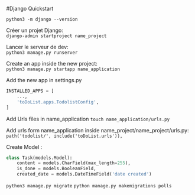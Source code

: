 #Django Quickstart

`python3 -m django --version`

Créer un projet Django:  
`django-admin startproject name_project`

Lancer le serveur de dev:   
`python3 manage.py runserver`

Create an app inside the new project:  
`python3 manage.py startapp name_application`



Add the new app in settings.py  

```python
INSTALLED_APPS = [
    ...,
    'toDoList.apps.TodolistConfig',  
]
```

Add Urls files in name_application
`touch name_application/urls.py`

Add urls form name_application inside name_project/name_project/urls.py:  
`path('todolist/', include('toDoList.urls')),`



Create Model :   
```python
class Task(models.Model):
    content = models.CharField(max_length=255),
    is_done = models.BooleanField,
    created_date = models.DateTimeField('date created')
```
  
`python3 manage.py migrate`
`python manage.py makemigrations polls`

